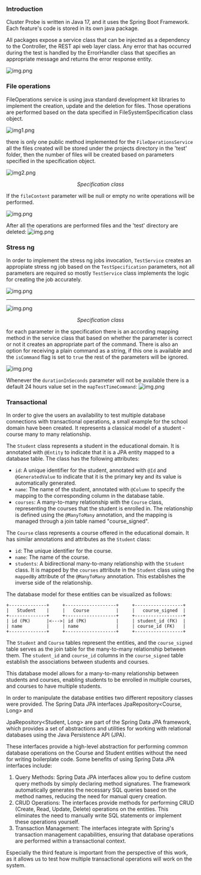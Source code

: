### Introduction

Cluster Probe is written in Java 17, and it uses the Spring Boot Framework.
Each feature's code is stored in its own java package.

All packages expose a service class that can be injected as a dependency to the
Controller, the REST api web layer class. Any error that has occurred during the test is handled by the ErrorHandler class that specifies an appropriate
message and returns the error response entity.

![img.png](../img/cluster-probe-packages.png)

### File operations

FileOperations service is using java standard development kit libraries to implement the creation, update and the deletion for files. Those operations are
performed based on the data specified in FileSystemSpecification class object.

![img1.png](../img/file-operations.png)

there is only one public method implemented for the `FileOperationsService` all the files created will be stored under the projects directory
in the 'test' folder, then the number of files will be created based on parameters specified in the specification object.

![img2.png](../img/sf.png)

<figure>
<figcaption align="center"><em>Specification class</em></figcaption>
</figure>

If the `fileContent` parameter will be null or empty no write operations will be performed.

![img.png](../img/file-contents-if.png)

After all the operations are performed files and the 'test' directory are deleted:
![img.png](../img/delete-files.png)

### Stress ng

In order to implement the stress ng jobs invocation, `TestService` creates an appropiate stress ng job based on the `TestSpecification` parameters,
not all parameters are required so mostly `TestService` class implements the logic for creating the job accurately.

![img.png](../img/mappingComands.png)
<hr>

![img.png](../img/testSpecifciation.png)
<figure>
<figcaption align="center"><em>Specification class</em></figcaption>
</figure>

for each parameter in the specification there is an according mapping method in the service class that based on whether the parameter is correct or not it
creates an appropriate part of the command. There is also an option for receiving a plain command as a string, if this one is available and
the `isCommand` flag is set to `true` the rest of the parameters will be ignored.

![img.png](../img/isCommand.png)

Whenever the `durationInSeconds` parameter will not be available there is a default 24 hours value set in the `mapTestTimeCommand`:
![img.png](../img/test-time-command.png)

### Transactional

In order to give the users an availability to test multiple database connections with transactional operations, a small example for the school domain have been
created. It represents a classical model of a student - course many to many relationship.

The `Student` class represents a student in the educational domain. It is annotated with `@Entity` to indicate that it is a JPA entity mapped to a database
table. The class has the following attributes:

- `id`: A unique identifier for the student, annotated with `@Id` and `@GeneratedValue` to indicate that it is the primary key and its value is automatically
  generated.
- `name`: The name of the student, annotated with `@Column` to specify the mapping to the corresponding column in the database table.
- `courses`: A many-to-many relationship with the `Course` class, representing the courses that the student is enrolled in. The relationship is defined using
  the `@ManyToMany` annotation, and the mapping is managed through a join table named "course_signed".

The `Course` class represents a course offered in the educational domain. It has similar annotations and attributes as the `Student` class:

- `id`: The unique identifier for the course.
- `name`: The name of the course.
- `students`: A bidirectional many-to-many relationship with the `Student` class. It is mapped by the `courses` attribute in the `Student` class using
  the `mappedBy` attribute of the `@ManyToMany` annotation. This establishes the inverse side of the relationship.

The database model for these entities can be visualized as follows:

```
+--------------+     +-------------------+     +------------------+
|   Student    |     |   Course          |     |   course_signed  |
+--------------+     +-------------------+     +------------------+
| id (PK)      |<--->| id (PK)           |     | student_id (FK)  |
| name         |     | name              |     | course_id (FK)   |
+--------------+     +-------------------+     +------------------+
```

The `Student` and `Course` tables represent the entities, and the `course_signed` table serves as the join table for the many-to-many relationship between them.
The `student_id` and `course_id` columns in the `course_signed` table establish the associations between students and courses.

This database model allows for a many-to-many relationship between students and courses, enabling students to be enrolled in multiple courses, and courses to
have multiple students.

In order to manipulate the database entities two different repository classes were provided. The Spring Data JPA interfaces JpaRepository<Course, Long> and



JpaRepository<Student, Long> are part of the Spring Data JPA framework, which provides a set of
abstractions and utilities for working with relational databases using the Java Persistence API (JPA).

These interfaces provide a high-level abstraction for performing common database operations on the Course and Student entities without the need for writing
boilerplate code. Some benefits of using Spring Data JPA interfaces include:

1. Query Methods: Spring Data JPA interfaces allow you to define custom query methods by simply declaring method signatures. The framework automatically
   generates the necessary SQL queries based on the method names, reducing the need for manual query creation.
2. CRUD Operations: The interfaces provide methods for performing CRUD (Create, Read, Update, Delete) operations on the entities. This eliminates the need to
   manually write SQL statements or implement these operations yourself.
3. Transaction Management: The interfaces integrate with Spring's transaction management capabilities, ensuring that database operations are performed within a
   transactional context.

Especially the third feature is important from the perspective of this work, as it allows us to test how multiple transactional operations will work on the
system.
